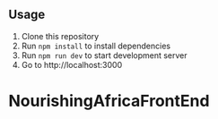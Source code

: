 


## Usage
1. Clone this repository
2. Run `npm install` to install dependencies
3. Run `npm run dev` to start development server
4. Go to http://localhost:3000
# NourishingAfricaFrontEnd
